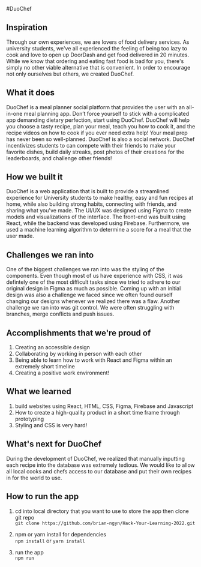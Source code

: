 #DuoChef

## Inspiration
Through our own experiences, we are lovers of food delivery services. As university students, we've all experienced the feeling of being too lazy to cook and love to open up DoorDash and get food delivered in 20 minutes. While we know that ordering and eating fast food is bad for you, there's simply no other viable alternative that is convenient. In order to encourage not only ourselves but others, we created DuoChef. 

## What it does
DuoChef is a meal planner social platform that provides the user with an all-in-one meal planning app. Don’t force yourself to stick with a complicated app demanding dietary perfection, start using DuoChef.
DuoChef will help you choose a tasty recipe, plan your meal, teach you how to cook it, and the recipe videos on how to cook if you ever need extra help! Your meal prep has never been so well-planned. 
DuoChef is also a social network. DuoChef incentivizes students to can compete with their friends to make your favorite dishes, build daily streaks, post photos of their creations for the leaderboards, and challenge other friends!

## How we built it
DuoChef is a web application that is built to provide a streamlined experience for University students to make healthy, easy and fun recipes at home, while also building strong habits, connecting with friends, and sharing what you've made. The UI/UX was designed using Figma to create models and visualizations of the interface. The front-end was built using React, while the backend was developed using Firebase. Furthermore, we used a machine learning algorithm to determine a score for a meal that the user made.

## Challenges we ran into
One of the biggest challenges we ran into was the styling of the components. Even though most of us have experience with CSS, it was defintely one of the most difficult tasks since we tried to adhere to our original design in Figma as much as possible. Coming up with an initial design was also a challenge we faced since we often found ourself changing our designs whenever we realized there was a flaw. Another challenge we ran into was git control. We were often struggling with branches, merge conflicts and push issues. 

## Accomplishments that we're proud of
1. Creating an accessible design
2. Collaborating by working in person with each other
3. Being able to learn how to work with React and Figma within an extremely short timeline
4. Creating a positive work environment!

## What we learned
1. build websites using React, HTML, CSS, Figma, Firebase and Javascript
2. How to create a high-quality product in a short time frame through prototyping
3. Styling and CSS is very hard! 

## What's next for DuoChef
During the development of DuoChef, we realized that manually inputting each recipe into the database was extremely tedious. We would like to allow all local cooks and chefs access to our database and put their own recipes in for the world to use. 

## How to run the app

1. cd into local directory that you want to use to store the app then clone git repo <br>
``git clone https://github.com/brian-ngyn/Hack-Your-Learning-2022.git``

2. npm or yarn install for dependencies <br>
``npm install`` or ``yarn install``

3. run the app <br>
``npm run``
